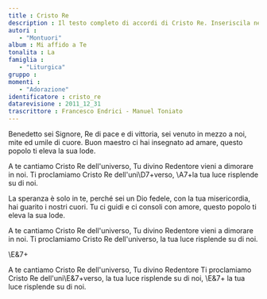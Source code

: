 ```yaml
--- 
title : Cristo Re
description : Il testo completo di accordi di Cristo Re. Inseriscila nel tuo canzoniere!
autori : 
   - "Montuori"
album : Mi affido a Te
tonalita : La
famiglia : 
   - "Liturgica"
gruppo : 
momenti : 
   - "Adorazione"
identificatore : cristo_re
datarevisione : 2011_12_31
trascrittore : Francesco Endrici - Manuel Toniato
--- 
```




Benedetto sei Signore, Re di pace e di vittoria,
sei venuto in mezzo a noi, mite ed umile di cuore.
Buon maestro ci hai insegnato ad amare,
questo popolo ti eleva la sua lode.   


A te cantiamo Cristo Re dell'universo,
Tu divino Redentore vieni a dimorare in noi.
Ti proclamiamo Cristo Re dell'uni\D7+verso,
\A7+la tua luce risplende su di noi.


La speranza è solo in te, perché sei un Dio fedele,
con la tua misericordia, hai guarito i nostri cuori.
Tu ci guidi e ci consoli con amore,
questo popolo ti eleva la sua lode. 


A te cantiamo Cristo Re dell'universo,
Tu divino Redentore vieni a dimorare in noi.
Ti proclamiamo Cristo Re dell'universo,
la tua luce risplende su di noi.


  \E&7+    


A te cantiamo Cristo Re dell'universo,
Tu divino Redentore 
Ti proclamiamo Cristo Re dell'uni\E&7+verso,
la tua luce risplende su di noi, \E&7+ 
la tua luce risplende su di noi.


